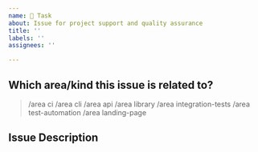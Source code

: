 ```yaml
---
name: 🔧 Task
about: Issue for project support and quality assurance
title: ''
labels: ''
assignees: ''

---
```


<!--

The Task issue template is for project support and quality assurance items.
For example, tests or ci related issues, readme update, technical debt, etc. can be created with this template.

For a new feature or an enhancement, please submit a feature request or user story issue.

Thanks for understanding and for contributing to the project!

-->

## Which area/kind this issue is related to?

<!--
    Uncomment appropriate `/area` lines, and delete the rest.
    For example, `> /area api` would simply become: `/area api`
-->

> /area ci
> /area cli
> /area api
> /area library
> /area integration-tests
> /area test-automation
> /area landing-page

## Issue Description

<!--
    A clear and concise description of what the task is.
-->